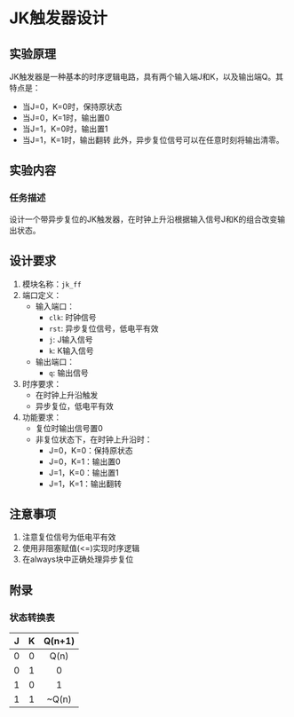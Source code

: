 # JK触发器设计

## 实验原理
JK触发器是一种基本的时序逻辑电路，具有两个输入端J和K，以及输出端Q。其特点是：
- 当J=0，K=0时，保持原状态
- 当J=0，K=1时，输出置0
- 当J=1，K=0时，输出置1
- 当J=1，K=1时，输出翻转
此外，异步复位信号可以在任意时刻将输出清零。

## 实验内容
### 任务描述
设计一个带异步复位的JK触发器，在时钟上升沿根据输入信号J和K的组合改变输出状态。

## 设计要求
1. 模块名称：`jk_ff`
2. 端口定义：
   - 输入端口：
     - `clk`: 时钟信号
     - `rst`: 异步复位信号，低电平有效
     - `j`: J输入信号
     - `k`: K输入信号
   - 输出端口：
     - `q`: 输出信号
3. 时序要求：
   - 在时钟上升沿触发
   - 异步复位，低电平有效
4. 功能要求：
   - 复位时输出信号置0
   - 非复位状态下，在时钟上升沿时：
     - J=0，K=0：保持原状态
     - J=0，K=1：输出置0
     - J=1，K=0：输出置1
     - J=1，K=1：输出翻转

## 注意事项
1. 注意复位信号为低电平有效
2. 使用非阻塞赋值(<=)实现时序逻辑
3. 在always块中正确处理异步复位

## 附录
### 状态转换表
| J | K | Q(n+1) |
|:-:|:-:|:------:|
| 0 | 0 | Q(n)   |
| 0 | 1 | 0      |
| 1 | 0 | 1      |
| 1 | 1 | ~Q(n)  |